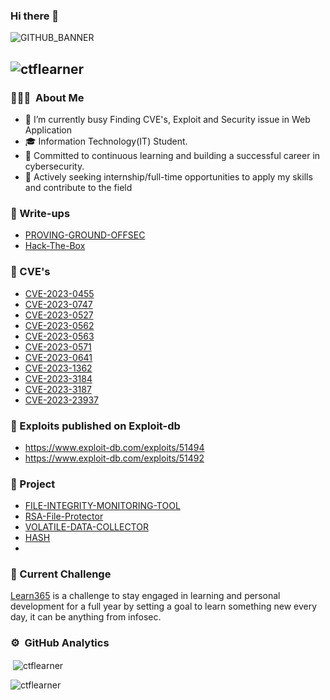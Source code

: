 ### Hi there 👋 
![GITHUB_BANNER](https://github.com/ctflearner/ctflearner/assets/98345027/37dba434-336d-492d-ad33-0d07fcd0b1b9)


## <p align="left"> <img src="https://komarev.com/ghpvc/?username=ctflearner&label=PROFILE%20VIEWS&color=0e75b6&style=flat" alt="ctflearner" /> </p>

<!--
**ctflearner/ctflearner** is a ✨ _special_ ✨ repository because its `README.md` (this file) appears on your GitHub profile.

Here are some ideas to get you started:

- 🔭 I’m currently working on ...
- 🌱 I’m currently learning ...
- 👯 I’m looking to collaborate on ...
- 🤔 I’m looking for help with ...
- 💬 Ask me about ...
- 📫 How to reach me: ...
- 😄 Pronouns: ...
- ⚡ Fun fact: ...
--> 


### 👨🏻‍💻 &nbsp;About Me
* 🔭 I’m currently busy Finding CVE's, Exploit and Security issue in Web Application <br>
* 🎓 Information Technology(IT) Student.
* 🌱 Committed to continuous learning and building a successful career in cybersecurity.
* :mag_right: Actively seeking internship/full-time opportunities to apply my skills and contribute to the field










### :closed_book: Write-ups
* [PROVING-GROUND-OFFSEC](https://github.com/ctflearner/Proving-Ground-OffSec-Writeup)
* [Hack-The-Box ](https://github.com/ctflearner/Hack-The-Box)

### :mag_right: CVE's
* [CVE-2023-0455](https://nvd.nist.gov/vuln/detail/CVE-2023-0455) <br>
* [CVE-2023-0747](https://nvd.nist.gov/vuln/detail/CVE-2023-0747)
* [CVE-2023-0527 ](https://nvd.nist.gov/vuln/detail/CVE-2023-0527)
* [CVE-2023-0562](https://nvd.nist.gov/vuln/detail/CVE-2023-0562)
* [CVE-2023-0563](https://nvd.nist.gov/vuln/detail/CVE-2023-0563)
* [CVE-2023-0571](https://nvd.nist.gov/vuln/detail/CVE-2023-0571)
* [CVE-2023-0641](https://nvd.nist.gov/vuln/detail/CVE-2023-0641)
* [CVE-2023-1362](https://nvd.nist.gov/vuln/detail/CVE-2023-1362)
* [CVE-2023-3184](https://nvd.nist.gov/vuln/detail/CVE-2023-3184)
* [CVE-2023-3187](https://nvd.nist.gov/vuln/detail/CVE-2023-3187)
* [CVE-2023-23937](https://nvd.nist.gov/vuln/detail/CVE-2023-23937)


### :syringe: Exploits published on Exploit-db
* https://www.exploit-db.com/exploits/51494 <br>
* https://www.exploit-db.com/exploits/51492

### :microscope: Project
* [FILE-INTEGRITY-MONITORING-TOOL](https://github.com/ctflearner/Python-File-Integrity-Monitoring-Tool) <br>
* [RSA-File-Protector ](https://github.com/ctflearner/RSA-File-Protector)
* [VOLATILE-DATA-COLLECTOR](https://github.com/ctflearner/VolatileDataCollector_inPython)
* [HASH](https://github.com/ctflearner/Hash)
* 

### :pushpin: Current Challenge
[Learn365](https://github.com/ctflearner/Learn365) is a challenge to stay engaged in learning and personal development for a full year by setting a goal to learn something new every day, it can be anything from infosec. 

### ⚙️ &nbsp;GitHub Analytics

<p>&nbsp;<img align="center" src="https://github-readme-stats.vercel.app/api?username=ctflearner&show_icons=true&locale=en" alt="ctflearner" /></p> <p><img align="center" src="https://github-readme-streak-stats.herokuapp.com/?user=ctflearner&" alt="ctflearner" /></p> 

